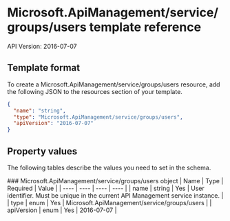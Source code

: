 # Microsoft.ApiManagement/service/groups/users template reference
API Version: 2016-07-07
## Template format

To create a Microsoft.ApiManagement/service/groups/users resource, add the following JSON to the resources section of your template.

```json
{
  "name": "string",
  "type": "Microsoft.ApiManagement/service/groups/users",
  "apiVersion": "2016-07-07"
}
```
## Property values

The following tables describe the values you need to set in the schema.

<a id="Microsoft.ApiManagement/service/groups/users" />
### Microsoft.ApiManagement/service/groups/users object
|  Name | Type | Required | Value |
|  ---- | ---- | ---- | ---- |
|  name | string | Yes | User identifier. Must be unique in the current API Management service instance. |
|  type | enum | Yes | Microsoft.ApiManagement/service/groups/users |
|  apiVersion | enum | Yes | 2016-07-07 |


